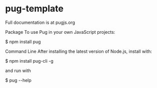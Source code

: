 # pug-template

Full documentation is at pugjs.org

Package
To use Pug in your own JavaScript projects:

$ npm install pug


Command Line
After installing the latest version of Node.js, install with:

$ npm install pug-cli -g

and run with

$ pug --help

